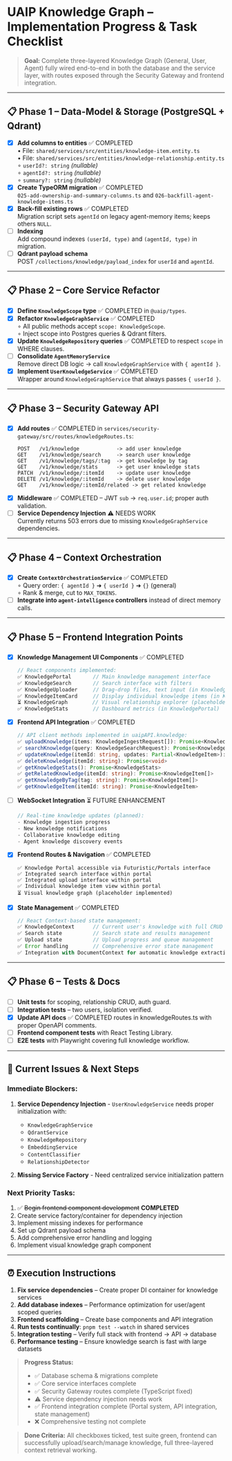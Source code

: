 # UAIP Knowledge Graph – Implementation Progress & Task Checklist

> **Goal:** Complete three-layered Knowledge Graph (General, User, Agent) fully wired end-to-end in both the database and the service layer, with routes exposed through the Security Gateway and frontend integration.

---

## 📋 Phase 1 – Data-Model & Storage (PostgreSQL + Qdrant)

- [x] **Add columns to entities** ✅ COMPLETED  
  • File: `shared/services/src/entities/knowledge-item.entity.ts`  
  • File: `shared/services/src/entities/knowledge-relationship.entity.ts`  
  ∘ `userId?: string` *(nullable)*  
  ∘ `agentId?: string` *(nullable)*  
  ∘ `summary?: string` *(nullable)*
- [x] **Create TypeORM migration** ✅ COMPLETED  
  `025-add-ownership-and-summary-columns.ts` and `026-backfill-agent-knowledge-items.ts`
- [x] **Back-fill existing rows** ✅ COMPLETED  
  Migration script sets `agentId` on legacy agent-memory items; keeps others `NULL`.
- [ ] **Indexing**  
  Add compound indexes `(userId, type)` and `(agentId, type)` in migration.
- [ ] **Qdrant payload schema**  
  POST `/collections/knowledge/payload_index` for `userId` and `agentId`.

---

## 📋 Phase 2 – Core Service Refactor

- [x] **Define `KnowledgeScope` type** ✅ COMPLETED in `@uaip/types`.
- [x] **Refactor `KnowledgeGraphService`** ✅ COMPLETED  
  ∘ All public methods accept `scope: KnowledgeScope`.  
  ∘ Inject scope into Postgres queries & Qdrant filters.
- [x] **Update `KnowledgeRepository` queries** ✅ COMPLETED to respect `scope` in WHERE clauses.
- [ ] **Consolidate `AgentMemoryService`**  
  Remove direct DB logic → call `KnowledgeGraphService` with `{ agentId }`.
- [x] **Implement `UserKnowledgeService`** ✅ COMPLETED  
  Wrapper around `KnowledgeGraphService` that always passes `{ userId }`.

---

## 📋 Phase 3 – Security Gateway API

- [x] **Add routes** ✅ COMPLETED in `services/security-gateway/src/routes/knowledgeRoutes.ts`:
  ```text
  POST   /v1/knowledge            -> add user knowledge
  GET    /v1/knowledge/search     -> search user knowledge  
  GET    /v1/knowledge/tags/:tag  -> get knowledge by tag
  GET    /v1/knowledge/stats      -> get user knowledge stats
  PATCH  /v1/knowledge/:itemId    -> update user knowledge
  DELETE /v1/knowledge/:itemId    -> delete user knowledge
  GET    /v1/knowledge/:itemId/related -> get related knowledge
  ```
- [x] **Middleware** ✅ COMPLETED – JWT `sub` → `req.user.id`; proper auth validation.
- [ ] **Service Dependency Injection** ⚠️ NEEDS WORK  
  Currently returns 503 errors due to missing `KnowledgeGraphService` dependencies.

---

## 📋 Phase 4 – Context Orchestration

- [x] **Create `ContextOrchestrationService`** ✅ COMPLETED  
  ∘ Query order: `{ agentId }` ➜ `{ userId }` ➜ `{}` (general)  
  ∘ Rank & merge, cut to `MAX_TOKENS`.
- [ ] **Integrate into `agent-intelligence` controllers** instead of direct memory calls.

---

## 📋 Phase 5 – Frontend Integration Points

- [x] **Knowledge Management UI Components** ✅ COMPLETED
  ```typescript
  // React components implemented:
  ✅ KnowledgePortal       // Main knowledge management interface
  ✅ KnowledgeSearch       // Search interface with filters
  ✅ KnowledgeUploader     // Drag-drop files, text input (in KnowledgePortal)
  ✅ KnowledgeItemCard     // Display individual knowledge items (in KnowledgePortal)
  ⏳ KnowledgeGraph        // Visual relationship explorer (placeholder)
  ✅ KnowledgeStats        // Dashboard metrics (in KnowledgePortal)
  ```

- [x] **Frontend API Integration** ✅ COMPLETED
  ```typescript
  // API client methods implemented in uaipAPI.knowledge:
  ✅ uploadKnowledge(items: KnowledgeIngestRequest[]): Promise<KnowledgeIngestResponse>
  ✅ searchKnowledge(query: KnowledgeSearchRequest): Promise<KnowledgeSearchResponse>
  ✅ updateKnowledge(itemId: string, updates: Partial<KnowledgeItem>): Promise<KnowledgeItem>
  ✅ deleteKnowledge(itemId: string): Promise<void>
  ✅ getKnowledgeStats(): Promise<KnowledgeStats>
  ✅ getRelatedKnowledge(itemId: string): Promise<KnowledgeItem[]>
  ✅ getKnowledgeByTag(tag: string): Promise<KnowledgeItem[]>
  ✅ getKnowledgeItem(itemId: string): Promise<KnowledgeItem>
  ```

- [ ] **WebSocket Integration** ⏳ FUTURE ENHANCEMENT
  ```typescript
  // Real-time knowledge updates (planned):
  - Knowledge ingestion progress
  - New knowledge notifications
  - Collaborative knowledge editing
  - Agent knowledge discovery events
  ```

- [x] **Frontend Routes & Navigation** ✅ COMPLETED
  ```text
  ✅ Knowledge Portal accessible via Futuristic/Portals interface
  ✅ Integrated search interface within portal
  ✅ Integrated upload interface within portal
  ✅ Individual knowledge item view within portal
  ⏳ Visual knowledge graph (placeholder implemented)
  ```

- [x] **State Management** ✅ COMPLETED
  ```typescript
  // React Context-based state management:
  ✅ KnowledgeContext      // Current user's knowledge with full CRUD operations
  ✅ Search state          // Search state and results management
  ✅ Upload state          // Upload progress and queue management
  ✅ Error handling        // Comprehensive error state management
  ✅ Integration with DocumentContext for automatic knowledge extraction
  ```

---

## 📋 Phase 6 – Tests & Docs

- [ ] **Unit tests** for scoping, relationship CRUD, auth guard.
- [ ] **Integration tests** – two users, isolation verified.
- [x] **Update API docs** ✅ COMPLETED routes in knowledgeRoutes.ts with proper OpenAPI comments.
- [ ] **Frontend component tests** with React Testing Library.
- [ ] **E2E tests** with Playwright covering full knowledge workflow.

---

## 🔧 Current Issues & Next Steps

### Immediate Blockers:
1. **Service Dependency Injection** - `UserKnowledgeService` needs proper initialization with:
   - `KnowledgeGraphService`
   - `QdrantService` 
   - `KnowledgeRepository`
   - `EmbeddingService`
   - `ContentClassifier`
   - `RelationshipDetector`

2. **Missing Service Factory** - Need centralized service initialization pattern

### Next Priority Tasks:
1. ✅ ~~Begin frontend component development~~ **COMPLETED**
2. Create service factory/container for dependency injection
3. Implement missing indexes for performance
4. Set up Qdrant payload schema
5. Add comprehensive error handling and logging
6. Implement visual knowledge graph component

---

## ⏰ Execution Instructions

1. **Fix service dependencies** – Create proper DI container for knowledge services
2. **Add database indexes** – Performance optimization for user/agent scoped queries  
3. **Frontend scaffolding** – Create base components and API integration
4. **Run tests continually**: `pnpm test --watch` in shared services
5. **Integration testing** – Verify full stack with frontend → API → database
6. **Performance testing** – Ensure knowledge search is fast with large datasets

> **Progress Status:** 
> - ✅ Database schema & migrations complete
> - ✅ Core service interfaces complete  
> - ✅ Security Gateway routes complete (TypeScript fixed)
> - ⚠️ Service dependency injection needs work
> - ✅ Frontend integration complete (Portal system, API integration, state management)
> - ❌ Comprehensive testing not complete

> **Done Criteria:** All checkboxes ticked, test suite green, frontend can successfully upload/search/manage knowledge, full three-layered context retrieval working.
